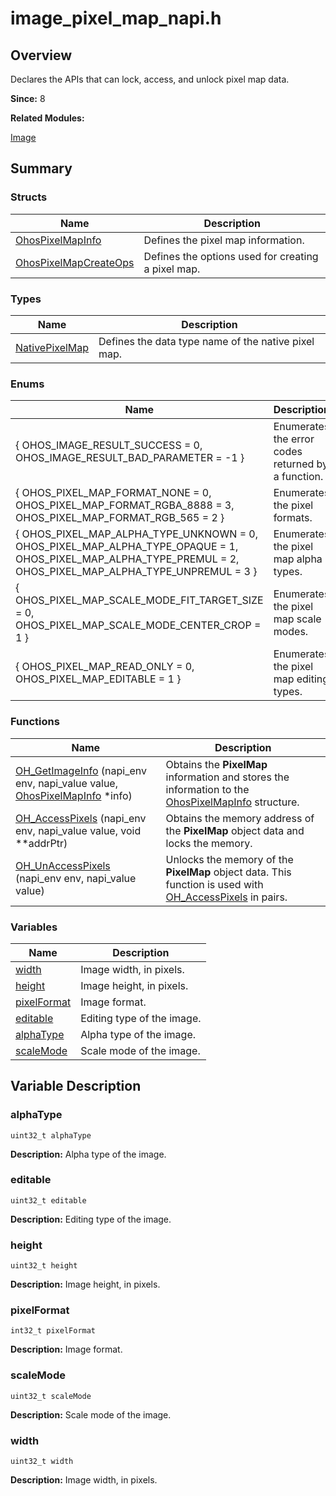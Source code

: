 # image_pixel_map_napi.h


## Overview

Declares the APIs that can lock, access, and unlock pixel map data.

**Since:**
8

**Related Modules:**

[Image](image.md)


## Summary


### Structs

| Name | Description | 
| -------- | -------- |
| [OhosPixelMapInfo](_ohos_pixel_map_info.md) | Defines the pixel map information.  | 
| [OhosPixelMapCreateOps](_ohos_pixel_map_create_ops.md) |Defines the options used for creating a pixel map.  | 

### Types

| Name | Description | 
| -------- | -------- |
| [NativePixelMap](image.md#nativepixelmap) | Defines the data type name of the native pixel map.  | 

### Enums

| Name | Description | 
| -------- | -------- |
| { OHOS_IMAGE_RESULT_SUCCESS = 0, OHOS_IMAGE_RESULT_BAD_PARAMETER = -1 } | Enumerates the error codes returned by a function.  | 
| { OHOS_PIXEL_MAP_FORMAT_NONE = 0, OHOS_PIXEL_MAP_FORMAT_RGBA_8888 = 3, OHOS_PIXEL_MAP_FORMAT_RGB_565 = 2 } | Enumerates the pixel formats.  | 
| { OHOS_PIXEL_MAP_ALPHA_TYPE_UNKNOWN = 0, OHOS_PIXEL_MAP_ALPHA_TYPE_OPAQUE = 1, OHOS_PIXEL_MAP_ALPHA_TYPE_PREMUL = 2, OHOS_PIXEL_MAP_ALPHA_TYPE_UNPREMUL = 3 } | Enumerates the pixel map alpha types.  | 
| { OHOS_PIXEL_MAP_SCALE_MODE_FIT_TARGET_SIZE = 0, OHOS_PIXEL_MAP_SCALE_MODE_CENTER_CROP = 1 } | Enumerates the pixel map scale modes.  | 
| { OHOS_PIXEL_MAP_READ_ONLY = 0, OHOS_PIXEL_MAP_EDITABLE = 1 } | Enumerates the pixel map editing types.  | 


### Functions

| Name | Description | 
| -------- | -------- |
| [OH_GetImageInfo](image.md#oh_getimageinfo) (napi_env env, napi_value value, [OhosPixelMapInfo](_ohos_pixel_map_info.md) \*info) | Obtains the **PixelMap** information and stores the information to the [OhosPixelMapInfo](_ohos_pixel_map_info.md) structure.  | 
| [OH_AccessPixels](image.md#oh_accesspixels) (napi_env env, napi_value value, void \*\*addrPtr) | Obtains the memory address of the **PixelMap** object data and locks the memory.  | 
| [OH_UnAccessPixels](image.md#oh_unaccesspixels) (napi_env env, napi_value value) | Unlocks the memory of the **PixelMap** object data. This function is used with [OH_AccessPixels](image.md#oh_accesspixels) in pairs.  | 


### Variables

| Name | Description | 
| -------- | -------- |
| [width](#width) | Image width, in pixels.  | 
| [height](#height) | Image height, in pixels.  | 
| [pixelFormat](#pixelformat) | Image format.  | 
| [editable](#editable) | Editing type of the image.  | 
| [alphaType](#alphatype) | Alpha type of the image.  | 
| [scaleMode](#scalemode) | Scale mode of the image.  | 


## Variable Description


### alphaType

  
```
uint32_t alphaType
```
**Description:**
Alpha type of the image.


### editable

  
```
uint32_t editable
```
**Description:**
Editing type of the image.


### height

  
```
uint32_t height
```
**Description:**
Image height, in pixels.


### pixelFormat

  
```
int32_t pixelFormat
```
**Description:**
Image format.


### scaleMode

  
```
uint32_t scaleMode
```
**Description:**
Scale mode of the image.


### width

  
```
uint32_t width
```
**Description:**
Image width, in pixels.

